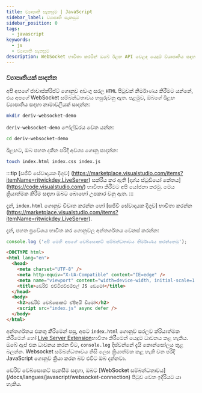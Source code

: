```yaml
---
title: ව්‍යාපෘති සැකසුම | JavaScript
sidebar_label: ව්‍යාපෘති සැකසුම
sidebar_position: 0
tags:
  - javascript
keywords:
  - js
  - ව්‍යාපෘති සැකසුම
description: WebSocket භාවිතා කරමින් ඔබේ ඊළඟ API වෙළඳ යෙදුම් ව්යාපෘතිය සඳහා නාමාවලියක් සාදන්න.
---
```


### ව්‍යාපෘතියක් සාදන්න

අපි අපගේ ජාවාස්ක්රිප්ට් ගොනුව අඩංගු සරල `HTML` පිටුවක් නිර්මාණය කිරීමට යන්නේ, එය අපගේ WebSocket සම්බන්ධතාවය හසුරුවනු ඇත. පළමුව, ඔබගේ ඊළඟ ව්‍යාපෘතිය සඳහා නාමාවලියක් සාදන්න:

```bash
mkdir deriv-websocket-demo
```

`deriv-websocket-demo` ෆෝල්ඩරය වෙත යන්න:

```bash
cd deriv-websocket-demo
```

ඊළඟට, ඔබ පහත දකින පරිදි අවශ්‍ය ගොනු සාදන්න:

```bash
touch index.html index.css index.js
```

:::tip
[සජීවී සේවාදායක දිගුව] (https://marketplace.visualstudio.com/items?itemName=ritwickdey.LiveServer) සක්රීය කර ඇති [දෘශ්ය ස්ටුඩියෝ කේතය] (https://code.visualstudio.com/) භාවිතා කිරීමට අපි යෝජනා කරමු. මෙය ක්‍රියාත්මක කිරීම සඳහා ඔබට බොහෝ උපකාර වනු ඇත.
:::

දැන්, `index.html` ගොනුව විවෘත කරන්න හෝ [සජීවී සේවාදායක දිගුව] භාවිතා කරන්න (https://marketplace.visualstudio.com/items?itemName=ritwickdey.LiveServer).

දැන්, පහත ප්‍රවේශය භාවිත කර ගොනුවල අන්තර්ගතය වෙනස් කරන්න:

```js title="index.js" showLineNumbers
console.log ('අපි මෙහි අපගේ වෙබ්සොකට් සම්බන්ධතාවය නිර්මාණය කරන්නෙමු');
```

```html title="index.html" showLineNumbers
<DOCTYPE html>
<html lang="en">
  <head>
    <meta charset="UTF-8" />
    <meta http-equiv="X-UA-Compatible" content="IE=edge" />
    <meta name="viewport" content="width=device-width, initial-scale=1.0" />
    <title>ඩෙරිව් එච්ටීඑච්එම්එල් JS ඩෙමෝ</title>
  </head>
  <body>
    <h2>ඩෙරිව් වෙබ්සොකට් ඒපීඅයි ඩිමෝ</h2>
    <script src="index.js" async defer />
  </body>
</html>
```

අන්තර්ගතය එකතු කිරීමෙන් පසු, අපට `index.html` ගොනුව සරලව ක්රියාත්මක කිරීමෙන් හෝ <a href="https://marketplace.visualstudio.com/items?itemName=ritwickdey.LiveServer" target="_blank">Live Server Extension</a>භාවිතා කිරීමෙන් යෙදුම ධාවනය කළ හැකිය. ඔබේ ඇප් එක ධාවනය කරන විට, `console.log` දිස්වන්නේ දැයි කොන්සෝලය තුළ බලන්න. Websocket සම්බන්ධතාවය නිසි ලෙස ක්‍රියාත්මක කළ හැකි වන පරිදි JavaScript ගොනුව ක්‍රියා කරන බව එවිට ඔබ දන්නවා.

ඩෙරිව් වෙබ්සොකට් සැකසීම සඳහා, ඔබට [WebSocket සම්බන්ධතාවය] (/docs/langues/javascript/websocket-connection) පිටුව වෙත ඉදිරියට යා හැකිය.
